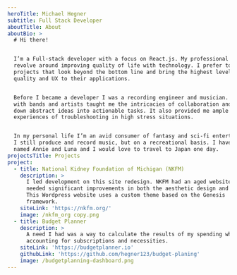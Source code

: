 ```yaml
---
heroTitle: Michael Hegner
subtitle: Full Stack Developer
aboutTitle: About
aboutBio: >
  # Hi there!


  I’m a Full-stack developer with a focus on React.js. My professional interests
  revolve around improving quality of life with technology. I prefer to work on
  projects that look beyond the bottom line and bring the highest level of
  quality and UX to their applications.


  Before I became a developer I was a recording engineer and musician. Working
  with bands and artists taught me the intricacies of collaboration and breaking
  down abstract ideas into actionable tasks. It also provided me ample
  experiences of troubleshooting in high stress situations.


  In my personal life I’m an avid consumer of fantasy and sci-fi entertainment.
  I still produce and record music, but on a recreational basis. I have two cats
  named Annie and Luna and I would love to travel to Japan one day.
projectsTitle: Projects
project:
  - title: National Kidney Foundation of Michigan (NKFM)
    description: >
      I led development on this site redesign. NKFM had an aged website that
      needed significant improvements in both the aesthetic design and the UX.
      This Wordpress website uses a custom theme based on the Genesis
      framework. 
    siteLink: 'https://nkfm.org/'
    image: /nkfm_org copy.png
  - title: Budget Planner
    description: >
      A need I had was a way to calculate the results of my spending while
      accounting for subscriptions and necessities.
    siteLink: 'https://budgetplanner.io'
    githubLink: 'https://github.com/hegner123/budget-planing'
    image: /budgetplanning-dashboard.png
---
```


